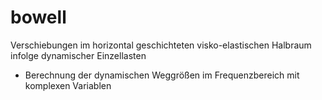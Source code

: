 # bowell
Verschiebungen im horizontal geschichteten visko-elastischen Halbraum infolge dynamischer Einzellasten
- Berechnung der dynamischen Weggrößen im Frequenzbereich mit komplexen Variablen
